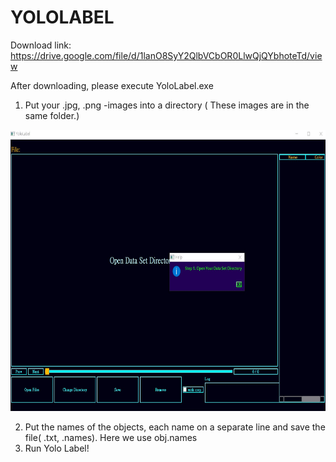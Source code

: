 # YOLOLABEL

Download link:
https://drive.google.com/file/d/1lanO8SyY2QlbVCbOR0LlwQjQYbhoteTd/view

After downloading, please execute YoloLabel.exe

1. Put your .jpg, .png -images into a directory ( These images are in the same folder.)
<div align=center><img width="700" height="450" src="https://github.com/christw16/YZU-Robot/blob/master/images/1.jpg"/></div>

2. Put the names of the objects, each name on a separate line and save the file( .txt, .names). Here we use obj.names
3. Run Yolo Label!

